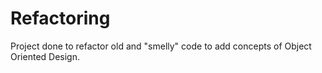 # Refactoring
Project done to refactor old and  "smelly" code to add concepts of  Object Oriented Design. 
